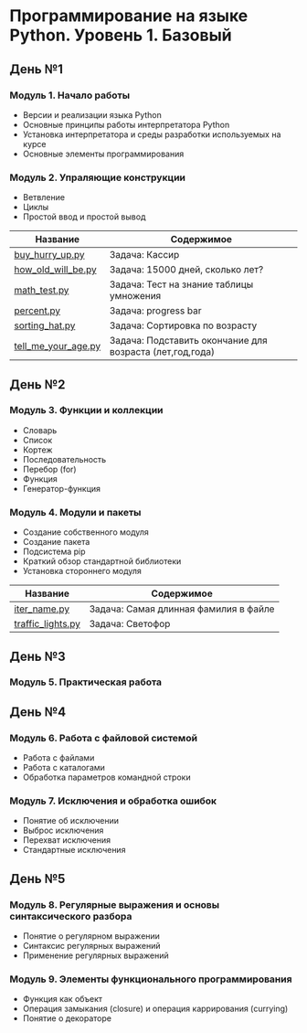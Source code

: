 Программирование на языке Python. Уровень 1. Базовый
===============

День №1
----------------------------------
###  Модуль 1. Начало работы
* Версии и реализации языка Python
* Основные принципы работы интерпретатора Python
* Установка интерпретатора и среды разработки используемых на курсе
* Основные элементы программирования

###  Модуль 2. Упраляющие конструкции
* Ветвление
* Циклы
* Простой ввод и простой вывод


Название      | Содержимое   
--------------|-------------------------
[buy_hurry_up.py] | Задача: Кассир
[how_old_will_be.py] | Задача: 15000 дней, сколько лет?
[math_test.py] | Задача: Тест на знание таблицы умножения
[percent.py] | Задача: progress bar
[sorting_hat.py] | Задача: Сортировка по возрасту
[tell_me_your_age.py] | Задача: Подставить окончание для возраста (лет,год,года)


День №2
----------------------------------
### Модуль 3. Функции и коллекции
* Словарь
* Список
* Кортеж
* Последовательность
* Перебор (for)
* Функция
* Генератор-функция

### Модуль 4. Модули и пакеты
* Создание собственного модуля
* Создание пакета
* Подсистема pip
* Краткий обзор стандартной библиотеки
* Установка стороннего модуля

Название      | Содержимое   
--------------|-------------------------
[iter_name.py] | Задача: Самая длинная фамилия в файле
[traffic_lights.py] | Задача: Светофор


День №3
----------------------------------
### Модуль 5. Практическая работа



День №4
----------------------------------
### Модуль 6. Работа с файловой системой
* Работа с файлами
* Работа с каталогами
* Обработка параметров командной строки

### Модуль 7. Исключения и обработка ошибок
* Понятие об исключении
* Выброс исключения
* Перехват исключения
* Стандартные исключения


День №5
----------------------------------
### Модуль 8. Регулярные выражения и основы синтаксического разбора
* Понятие о регулярном выражении
* Синтаксис регулярных выражений
* Применение регулярных выражений

### Модуль 9. Элементы функционального программирования
* Функция как объект
* Операция замыкания (closure) и операция каррирования (currying)
* Понятие о декораторе




[buy_hurry_up.py]:https://github.com/ShuvalovEP/Specialist/blob/master/python_1/day_1/buy_hurry_up.py
[how_old_will_be.py]:https://github.com/ShuvalovEP/Specialist/blob/master/python_1/day_1/how_old_will_be.py
[math_test.py]:https://github.com/ShuvalovEP/Specialist/blob/master/python_1/day_1/math_test.py
[percent.py]:https://github.com/ShuvalovEP/Specialist/blob/master/python_1/day_1/percent.py
[sorting_hat.py]:https://github.com/ShuvalovEP/Specialist/blob/master/python_1/day_1/sorting_hat.py
[tell_me_your_age.py]:https://github.com/ShuvalovEP/Specialist/blob/master/python_1/day_1/tell_me_your_age.py

[iter_name.py]:https://github.com/ShuvalovEP/Specialist/blob/master/python_1/day_2/iter_name.py
[traffic_lights.py]:https://github.com/ShuvalovEP/Specialist/blob/master/python_1/day_2/traffic_lights.py

